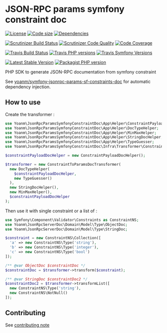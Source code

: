# JSON-RPC params symfony constraint doc
[![License](https://img.shields.io/github/license/yoanm/php-jsonrpc-params-symfony-constraint-doc-sdk.svg)](https://github.com/yoanm/php-jsonrpc-params-symfony-constraint-doc-sdk) [![Code size](https://img.shields.io/github/languages/code-size/yoanm/php-jsonrpc-params-symfony-constraint-doc-sdk.svg)](https://github.com/yoanm/php-jsonrpc-params-symfony-constraint-doc-sdk) [![Dependencies](https://img.shields.io/librariesio/github/yoanm/php-jsonrpc-params-symfony-constraint-doc-sdk.svg)](https://libraries.io/packagist/yoanm%2Fjsonrpc-params-symfony-constraint-doc-sdk)

[![Scrutinizer Build Status](https://img.shields.io/scrutinizer/build/g/yoanm/php-jsonrpc-params-symfony-constraint-doc-sdk.svg?label=Scrutinizer&logo=scrutinizer)](https://scrutinizer-ci.com/g/yoanm/php-jsonrpc-params-symfony-constraint-doc-sdk/build-status/master) [![Scrutinizer Code Quality](https://img.shields.io/scrutinizer/g/yoanm/php-jsonrpc-params-symfony-constraint-doc-sdk/master.svg?logo=scrutinizer)](https://scrutinizer-ci.com/g/yoanm/php-jsonrpc-params-symfony-constraint-doc-sdk/?branch=master) [![Code Coverage](https://img.shields.io/scrutinizer/coverage/g/yoanm/php-jsonrpc-params-symfony-constraint-doc-sdk/master.svg?logo=scrutinizer)](https://scrutinizer-ci.com/g/yoanm/php-jsonrpc-params-symfony-constraint-doc-sdk/?branch=master)

[![Travis Build Status](https://img.shields.io/travis/com/yoanm/php-jsonrpc-params-symfony-constraint-doc-sdk/master.svg?label=Travis&logo=travis)](https://travis-ci.com/yoanm/php-jsonrpc-params-symfony-constraint-doc-sdk) [![Travis PHP versions](https://img.shields.io/travis/php-v/yoanm/php-jsonrpc-params-symfony-constraint-doc-sdk.svg?logo=travis)](https://php.net/) [![Travis Symfony Versions](https://img.shields.io/badge/Symfony-v3%20%2F%20v4-8892BF.svg?logo=travis)](https://symfony.com/)

[![Latest Stable Version](https://img.shields.io/packagist/v/yoanm/jsonrpc-params-symfony-constraint-doc-sdk.svg)](https://packagist.org/packages/yoanm/jsonrpc-params-symfony-constraint-doc-sdk) [![Packagist PHP version](https://img.shields.io/packagist/php-v/yoanm/jsonrpc-params-symfony-constraint-doc-sdk.svg)](https://packagist.org/packages/yoanm/jsonrpc-params-symfony-constraint-doc-sdk)

PHP SDK to generate JSON-RPC documentation from symfony constraint

See [yoanm/symfony-jsonrpc-params-sf-constraints-doc](https://github.com/yoanm/symfony-jsonrpc-params-sf-constraints-doc) for automatic dependency injection.

## How to use

Create the transformer : 
```php
use Yoanm\JsonRpcParamsSymfonyConstraintDoc\App\Helper\ConstraintPayloadDocHelper;
use Yoanm\JsonRpcParamsSymfonyConstraintDoc\App\Helper\DocTypeHelper;
use Yoanm\JsonRpcParamsSymfonyConstraintDoc\App\Helper\MinMaxHelper;
use Yoanm\JsonRpcParamsSymfonyConstraintDoc\App\Helper\StringDocHelper;
use Yoanm\JsonRpcParamsSymfonyConstraintDoc\App\Helper\TypeGuesser;
use Yoanm\JsonRpcParamsSymfonyConstraintDoc\Infra\Transformer\ConstraintToParamsDocTransformer;

$constraintPayloadDocHelper = new ConstraintPayloadDocHelper();

$transformer = new ConstraintToParamsDocTransformer(
  new DocTypeHelper(
    $constraintPayloadDocHelper,
    new TypeGuesser()
  ),
  new StringDocHelper(),
  new MinMaxHelper(),
  $constraintPayloadDocHelper
);
```

Then use it with single constraint or a list of : 
```php
use Symfony\Component\Validator\Constraints as ConstraintNS;
use Yoanm\JsonRpcServerDoc\Domain\Model\Type\ObjectDoc;
use Yoanm\JsonRpcServerDoc\Domain\Model\Type\StringDoc;

$constraint = new ConstraintNS\Collection([
  'a' => new ConstraintNS\Type('string'),
  'b' => new ConstraintNS\Type('integer'),
  'c' => new ConstraintNS\Type('bool')
]);

/** @var ObjectDoc $constraintDoc */
$constraintDoc = $transformer->transform($constraint);

/** @var StringDoc $constraintDoc2 */
$constraintDoc2 = $transformer->transformList([
  new ConstraintNS\Type('string'),
  new ConstraintNS\NotNull()
]);
```

## Contributing
See [contributing note](./CONTRIBUTING.md)
